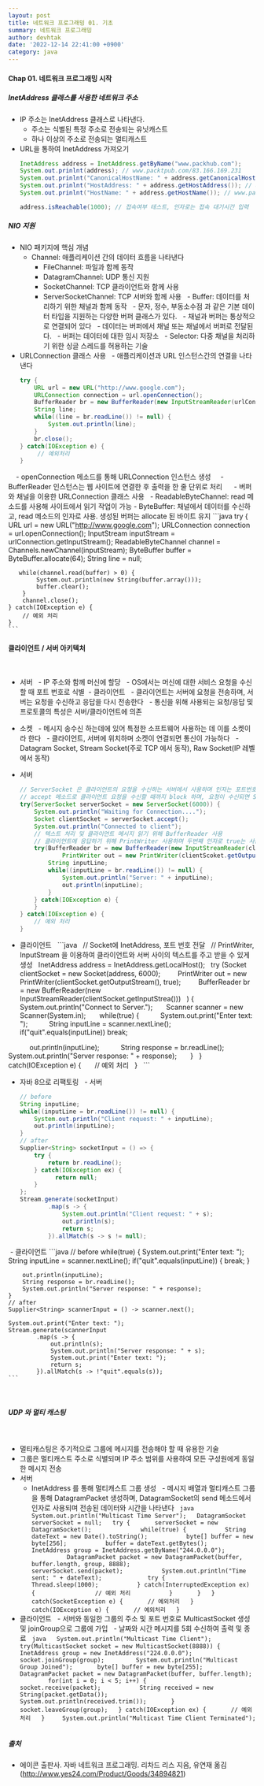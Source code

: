 ```yaml
---
layout: post
title: 네트워크 프로그래밍 01. 기초 
summary: 네트워크 프로그래밍
author: devhtak
date: '2022-12-14 22:41:00 +0900'
category: java
---
```


#### Chap 01. 네트워크 프로그래밍 시작
##### InetAddress 클래스를 사용한 네트워크 주소

- IP 주소는 InetAddress 클래스로 나타낸다.
  - 주소는 식별된 특정 주소로 전송되는 유닛캐스트
  - 하나 이상의 주소로 전송되는 멀티캐스트
- URL을 통하여 InetAddress 가져오기
  ```java
  InetAddress address = InetAddress.getByName("www.packhub.com");
  System.out.prinlnt(address); // www.packtpub.com/83.166.169.231
  System.out.prinlnt("CanonicalHostName: " + address.getCanonicalHostName()); // www.packtpub.com/83.166.169.231
  System.out.prinlnt("HostAddress: " + address.getHostAddress()); // 83.166.169.231
  System.out.prinlnt("HostName: " + address.getHostName()); // www.packtpub.com

  address.isReachable(1000); // 접속여부 테스트, 인자로는 접속 대기시간 입력
  ```
  
##### NIO 지원

- NIO 패키지에 핵심 개념
  - Channel: 애플리케이션 간의 데이터 흐름을 나타낸다
    - FileChannel: 파일과 함께 동작
    - DatagramChannel: UDP 통신 지원
    - SocketChannel: TCP 클라이언트와 함께 사용
    - ServerSocketChannel: TCP 서버와 함께 사용
  - Buffer: 데이터를 처리하기 위한 채널과 함께 동작
    - 문자, 정수, 부동소수점 과 같은 기본 데이터 타입을 지원하는 다양한 버퍼 클래스가 있다.
    - 채널과 버퍼는 통상적으로 연결되어 있다
      - 데이터는 버퍼에서 채널 또는 채널에서 버퍼로 전달된다.
      - 버퍼는 데이터에 대한 임시 저장소
  - Selector: 다중 채널을 처리하기 위한 싱글 스레드를 허용하는 기술
  
- URLConnection 클래스 사용
  - 애플리케이션과 URL 인스턴스간의 연결을 나타낸다
    ```java
    try {
        URL url = new URL("http://www.google.com");
        URLConnection connection = url.openConnection();
        BufferReader br = new BufferReader(new InputStreamReader(urlConnection.getInputStream()));
        String line;
        while((line = br.readLine()) != null) {
            System.out.println(line);
        }
        br.close();
    } catch(IOException e) {
         // 예외처리
    }
    ```
    - openConnection 메소드를 통해 URLConnection 인스턴스 생성
    - BufferReader 인스턴스는 웹 사이트에 연결한 후 출력을 한 줄 단위로 처리
  
  - 버퍼와 채널을 이용한 URLConnection 클래스 사용
    - ReadableByteChannel: read 메소드를 사용해 사이트에서 읽기 작업이 가능
    - ByteBuffer: 채널에서 데이터를 수신하고, read 메소드의 인자로 사용. 생성된 버퍼는 allocate 된 바이트 유지
    ```java
    try {
        URL url = new URL("http://www.google.com");
        URLConnection connection = url.openConnection();
        InputStream inputStream = urlConnection.getInputStream();
        ReadableByteChannel channel = Channels.newChannel(inputStream);
        ByteBuffer buffer = ByteBuffer.allocate(64);
        String line = null;


       while(channel.read(buffer) > 0) {
            System.out.println(new String(buffer.array()));
            buffer.clear();
        }
        channel.close();
    } catch(IOException e) {
        // 예외 처리
    }
    ``` 

#### 클라이언트 / 서버 아키텍처
 
- 서버
  - IP 주소와 함께 머신에 할당
  - OS에서는 머신에 대한 서비스 요청을 수신할 때 포트 번호로 식별
 - 클라이언트
  - 클라이언트는 서버에 요청을 전송하며, 서버는 요청을 수신하고 응답을 다시 전송한다
  - 통신을 위해 사용되는 요청/응답 및 프로토콜의 특성은 서버/클라이언트에 의존
- 소켓
  - 메시지 송수신 하는데에 있어 특정한 소프트웨어 사용하는 데 이를 소켓이라 한다
  - 클라이언트, 서버에 위치하며 소켓이 연결되면 통신이 가능하다
  - Datagram Socket, Stream Socket(주로 TCP 에서 동작), Raw Socket(IP 레벨에서 동작)

- 서버
  ```java
  // ServerSocket 은 클라이언트의 요청을 수신하는 서버에서 사용하며 인자는 포트번호
  // accept 메소드로 클라이언트 요청을 수신할 때까지 block 하며, 요청이 수신되면 Socket 클래스를 반환한다
  try(ServerSocket serverSocket = new ServerSocket(6000)) {
      System.out.println("Waiting for Connection....");
      Socket clientSocket = serverSocket.accept();
      System.out.println("Connected to client");
      // 텍스트 처리 및 클라이언트 메시지 읽기 위해 BufferReader 사용
      // 클라이언트에 응답하기 위해 PrintWriter 사용하며 두번째 인자로 true는 사용후에 flush 되는 것을 의미
      try(BufferReader br = new BufferReader(new InputStreamReader(clientSocket.getInputStream()));
              PrintWriter out = new PrintWriter(clientScoket.getOutputStream(), true)) {
          String inputLine;
          while((inputLine = br.readLine()) != null) {
              System.out.println("Server: " + inputLine);
              out.println(inputLine);
          }
      } catch(IOException e) {
      }
  } catch(IOException e) {
      // 예외 처리
  }
  ```
- 클라이언트
  ```java
  // Socket에 InetAddress, 포트 번호 전달
  // PrintWriter, InputStream 을 이용하여 클라이언트와 서버 사이의 텍스트를 주고 받을 수 있게 생성
  InetAddress address = InetAddress.getLocalHost();
  try (Socket clientSocket = new Socket(address, 6000);
        PrintWriter out = new PrintWriter(clientSocket.getOutputStream(), true);
        BufferReader br = new BufferReader(new InputStreamReader(clientSocket.getInputStrea()))
  ) {
      System.out.println("Connect to Server.");
      Scanner scanner = new Scanner(System.in);
      while(true) {
          System.out.print("Enter text: ");
          String inputLine = scanner.nextLine();
          
          if("quit".equals(inputLine)) break;

 
         out.println(inputLine);
          String response = br.readLine();
          System.out.println("Server response: " + response);
      }
  } catch(IOException e) {
      // 예외 처리
  }
  ```
- 자바 8으로 리팩토링
  - 서버
    ```java
    // before
    String inputLine;
    while((inputLine = br.readLine()) != null) {
        System.out.println("Client request: " + inputLine);
        out.println(inputLine);
    }
    // after
    Supplier<String> socketInput = () => {
        try {
            return br.readLine();
        } catch(IOException ex) {
              return null;
        }
    };
    Stream.generate(socketInput)
            .map(s -> {
                System.out.println("Client request: " + s);
                out.println(s);
                return s;
            }).allMatch(s -> s != null);
    ```
  - 클라이언트
    ```java
    // before
    while(true) {
        System.out.print("Enter text: ");
        String inputLine = scanner.nextLine();
        if("quit".equals(inputLine)) {
            break;
        }

        out.println(inputLine);
        String response = br.readLine();
        System.out.println("Server response: " + response);
    }
    // after
    Supplier<String> scannerInput = () -> scanner.next();

    System.out.print("Enter text: ");
    Stream.generate(scannerInput
            .map(s -> {
                out.println(s);
                System.out.println("Server response: " + s);
                System.out.print("Enter text: ");
                return s;
            }).allMatch(s -> !"quit".equals(s));
    ```
 
##### UDP 와 멀티 캐스팅
 
- 멀티캐스팅은 주기적으로 그룹에 메시지를 전송해야 할 때 유용한 기술
- 그룹은 멀티캐스트 주소로 식별되며 IP 주소 범위를 사용하여 모든 구성원에게 동일한 메시지 전송
- 서버
  - InetAddress 를 통해 멀티캐스트 그룹 생성
  - 메시지 배열과 멀티캐스트 그룹을 통해 DatagramPacket 생성하며, DatagramSocket의 send 메소드에서 인자로 사용되며 전송된 데이터와 시간을 나타낸다
  ```java
  System.out.println("Multicast Time Server");
  DatagramSocket serverSocket = null;
  try {
      serverSocket = new DatagramSocket();
      
      while(true) {
          String dateText = new Date().toString();
          byte[] buffer = new byte[256];
          buffer = dateText.getBytes();
 
          InetAddress group = InetAddress.getByName("244.0.0.0");
          DatagramPacket packet = new DatagramPacket(buffer, buffer.length, group, 8888);
          serverSocket.send(packet);
          System.out.println("Time sent: " + dateText);
 
          try {
                Thread.sleep(1000);
          } catch(InterruptedException ex) {
                // 예외 처리
          }
      }
  } catch(SocketException e) {
      // 예외처리
  } catch(IOException e) {
      // 예외처리
  }
  ```
 
- 클라이언트
  - 서버와 동일한 그룹의 주소 및 포트 번호로 MulticastSocket 생성 및 joinGroup으로 그룹에 가입
  - 날짜와 시간 메시지를 5회 수신하여 출력 및 종료
  ```java
  System.out.println("Multicast Time Client");
  try(MulticastSocket socket = new MulticastSocket(8888)) {
      InetAddress group = new InetAddress("224.0.0.0");
      socket.joinGroup(group);
 
      System.out.println("Multicast Group Joined");
      byte[] buffer = new byte[255];
      DatagramPacket packet = new DatagramPacket(buffer, buffer.length);
 
      for(int i = 0; i < 5; i++) {
          socket.receive(packet);
          String received = new String(packet.getData());
          System.out.println(received.trim());
      }
      socket.leaveGroup(group);
  } catch(IOException ex) {
      // 예외처리
  }
 
  System.out.println("Multicast Time Client Terminated");
  ```

##### 출처
- 에이콘 출판사. 자바 네트워크 프로그래밍. 리차드 리스 지음, 유연재 옮김 (http://www.yes24.com/Product/Goods/34894821)
